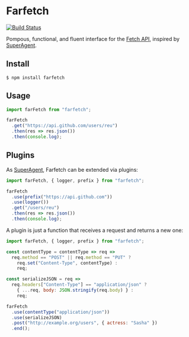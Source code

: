 # Farfetch

[![Build Status](https://travis-ci.org/reu/farfetch.png)](https://travis-ci.org/reu/farfetch)

Pompous, functional, and fluent interface for the [Fetch API](https://developer.mozilla.org/en/docs/Web/API/Fetch_API), inspired by [SuperAgent](https://github.com/visionmedia/superagent).

## Install

`$ npm install farfetch`

## Usage

```javascript
import farFetch from "farfetch";

farFetch
  .get("https://api.github.com/users/reu")
  .then(res => res.json())
  .then(console.log);
```

## Plugins

As [SuperAgent](https://github.com/visionmedia/superagent), Farfetch can be extended via plugins:

```javascript
import farFetch, { logger, prefix } from "farfetch";

farFetch
  .use(prefix("https://api.github.com"))
  .use(logger())
  .get("/users/reu")
  .then(res => res.json())
  .then(console.log);
```

A plugin is just a function that receives a request and returns a new one:

```javascript
import farFetch, { logger, prefix } from "farfetch";

const contentType = contentType => req =>
  req.method == "POST" || req.method == "PUT" ?
    req.set("Content-Type", contentType) :
    req;

const serializeJSON = req =>
  req.headers["Content-Type"] == "application/json" ?
    { ...req, body: JSON.stringify(req.body) } :
    req;

farFetch
  .use(contentType("application/json"))
  .use(serializeJSON)
  .post("http://example.org/users", { actress: "Sasha" })
  .end();
```
